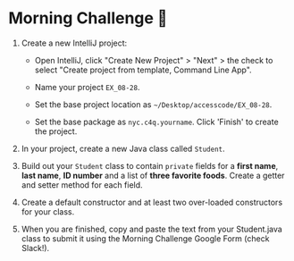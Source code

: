 # Morning Challenge :egg:

1. Create a new IntelliJ project: 

    - Open IntelliJ, click "Create New Project" > "Next" > the check to select "Create project from template, Command Line App".
    
    - Name your project `EX_08-28`.
    
    - Set the base project location as `~/Desktop/accesscode/EX_08-28`.
    
    - Set the base package as `nyc.c4q.yourname`. Click 'Finish' to create the project.
    
2. In your project, create a new Java class called `Student`. 

3. Build out your `Student` class to contain `private` fields for a **first name**, **last name**, **ID number** and a list of **three favorite foods**. Create a getter and setter method for each field.

4. Create a default constructor and at least two over-loaded constructors for your class.

5. When you are finished, copy and paste the text from your Student.java class to submit it using the Morning Challenge Google Form (check Slack!).
    
